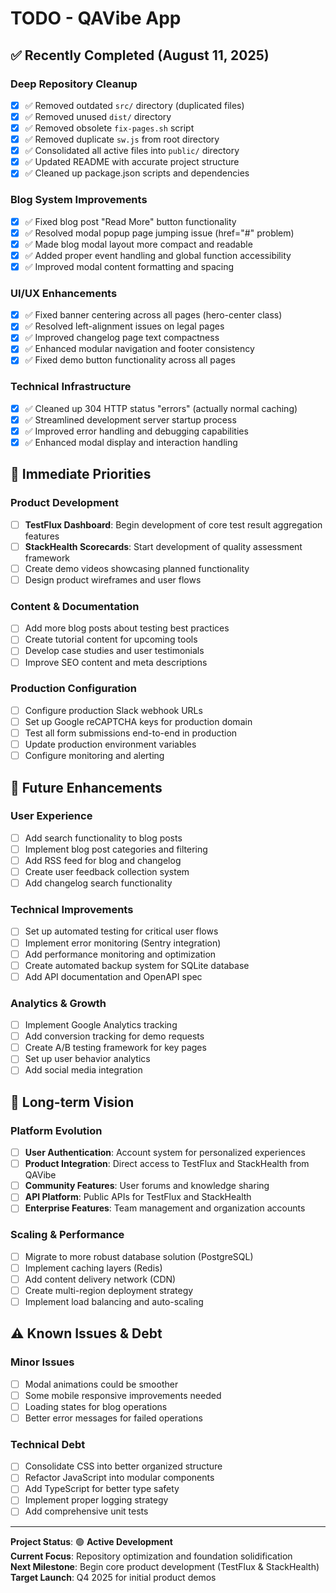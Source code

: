 # TODO - QAVibe App

## ✅ Recently Completed (August 11, 2025)

### Deep Repository Cleanup
- [x] ✅ Removed outdated `src/` directory (duplicated files)
- [x] ✅ Removed unused `dist/` directory  
- [x] ✅ Removed obsolete `fix-pages.sh` script
- [x] ✅ Removed duplicate `sw.js` from root directory
- [x] ✅ Consolidated all active files into `public/` directory
- [x] ✅ Updated README with accurate project structure
- [x] ✅ Cleaned up package.json scripts and dependencies

### Blog System Improvements
- [x] ✅ Fixed blog post "Read More" button functionality
- [x] ✅ Resolved modal popup page jumping issue (href="#" problem)
- [x] ✅ Made blog modal layout more compact and readable
- [x] ✅ Added proper event handling and global function accessibility
- [x] ✅ Improved modal content formatting and spacing

### UI/UX Enhancements  
- [x] ✅ Fixed banner centering across all pages (hero-center class)
- [x] ✅ Resolved left-alignment issues on legal pages
- [x] ✅ Improved changelog page text compactness
- [x] ✅ Enhanced modular navigation and footer consistency
- [x] ✅ Fixed demo button functionality across all pages

### Technical Infrastructure
- [x] ✅ Cleaned up 304 HTTP status "errors" (actually normal caching)
- [x] ✅ Streamlined development server startup process
- [x] ✅ Improved error handling and debugging capabilities
- [x] ✅ Enhanced modal display and interaction handling

## 🚀 Immediate Priorities

### Product Development
- [ ] **TestFlux Dashboard**: Begin development of core test result aggregation features
- [ ] **StackHealth Scorecards**: Start development of quality assessment framework
- [ ] Create demo videos showcasing planned functionality
- [ ] Design product wireframes and user flows

### Content & Documentation
- [ ] Add more blog posts about testing best practices
- [ ] Create tutorial content for upcoming tools
- [ ] Develop case studies and user testimonials
- [ ] Improve SEO content and meta descriptions

### Production Configuration
- [ ] Configure production Slack webhook URLs
- [ ] Set up Google reCAPTCHA keys for production domain
- [ ] Test all form submissions end-to-end in production
- [ ] Update production environment variables
- [ ] Configure monitoring and alerting

## 🎯 Future Enhancements

### User Experience
- [ ] Add search functionality to blog posts
- [ ] Implement blog post categories and filtering
- [ ] Add RSS feed for blog and changelog
- [ ] Create user feedback collection system
- [ ] Add changelog search functionality

### Technical Improvements
- [ ] Set up automated testing for critical user flows
- [ ] Implement error monitoring (Sentry integration)
- [ ] Add performance monitoring and optimization
- [ ] Create automated backup system for SQLite database
- [ ] Add API documentation and OpenAPI spec

### Analytics & Growth
- [ ] Implement Google Analytics tracking
- [ ] Add conversion tracking for demo requests
- [ ] Create A/B testing framework for key pages
- [ ] Set up user behavior analytics
- [ ] Add social media integration

## 🔮 Long-term Vision

### Platform Evolution
- [ ] **User Authentication**: Account system for personalized experiences
- [ ] **Product Integration**: Direct access to TestFlux and StackHealth from QAVibe
- [ ] **Community Features**: User forums and knowledge sharing
- [ ] **API Platform**: Public APIs for TestFlux and StackHealth
- [ ] **Enterprise Features**: Team management and organization accounts

### Scaling & Performance
- [ ] Migrate to more robust database solution (PostgreSQL)
- [ ] Implement caching layers (Redis)
- [ ] Add content delivery network (CDN)
- [ ] Create multi-region deployment strategy
- [ ] Implement load balancing and auto-scaling

## ⚠️ Known Issues & Debt

### Minor Issues
- [ ] Modal animations could be smoother
- [ ] Some mobile responsive improvements needed
- [ ] Loading states for blog operations
- [ ] Better error messages for failed operations

### Technical Debt
- [ ] Consolidate CSS into better organized structure
- [ ] Refactor JavaScript into modular components
- [ ] Add TypeScript for better type safety
- [ ] Implement proper logging strategy
- [ ] Add comprehensive unit tests

---

**Project Status**: 🟢 **Active Development**  
**Current Focus**: Repository optimization and foundation solidification  
**Next Milestone**: Begin core product development (TestFlux & StackHealth)  
**Target Launch**: Q4 2025 for initial product demos